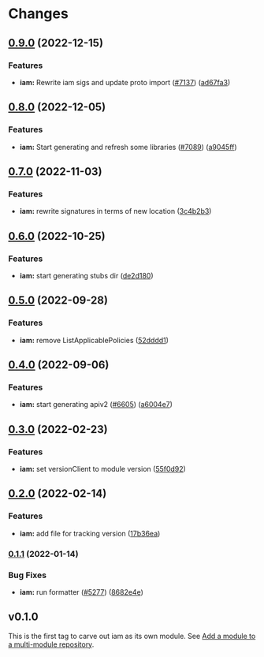 # Changes

## [0.9.0](https://github.com/googleapis/google-cloud-go/compare/iam/v0.8.0...iam/v0.9.0) (2022-12-15)


### Features

* **iam:** Rewrite iam sigs and update proto import ([#7137](https://github.com/googleapis/google-cloud-go/issues/7137)) ([ad67fa3](https://github.com/googleapis/google-cloud-go/commit/ad67fa36c263c161226f7fecbab5221592374dca))

## [0.8.0](https://github.com/googleapis/google-cloud-go/compare/iam/v0.7.0...iam/v0.8.0) (2022-12-05)


### Features

* **iam:** Start generating and refresh some libraries ([#7089](https://github.com/googleapis/google-cloud-go/issues/7089)) ([a9045ff](https://github.com/googleapis/google-cloud-go/commit/a9045ff191a711089c37f1d94a63522d9939ce38))

## [0.7.0](https://github.com/googleapis/google-cloud-go/compare/iam/v0.6.0...iam/v0.7.0) (2022-11-03)


### Features

* **iam:** rewrite signatures in terms of new location ([3c4b2b3](https://github.com/googleapis/google-cloud-go/commit/3c4b2b34565795537aac1661e6af2442437e34ad))

## [0.6.0](https://github.com/googleapis/google-cloud-go/compare/iam/v0.5.0...iam/v0.6.0) (2022-10-25)


### Features

* **iam:** start generating stubs dir ([de2d180](https://github.com/googleapis/google-cloud-go/commit/de2d18066dc613b72f6f8db93ca60146dabcfdcc))

## [0.5.0](https://github.com/googleapis/google-cloud-go/compare/iam/v0.4.0...iam/v0.5.0) (2022-09-28)


### Features

* **iam:** remove ListApplicablePolicies ([52dddd1](https://github.com/googleapis/google-cloud-go/commit/52dddd1ed89fbe77e1859311c3b993a77a82bfc7))

## [0.4.0](https://github.com/googleapis/google-cloud-go/compare/iam/v0.3.0...iam/v0.4.0) (2022-09-06)


### Features

* **iam:** start generating apiv2 ([#6605](https://github.com/googleapis/google-cloud-go/issues/6605)) ([a6004e7](https://github.com/googleapis/google-cloud-go/commit/a6004e762f782869cd85688937475744f7b17e50))

## [0.3.0](https://github.com/googleapis/google-cloud-go/compare/iam/v0.2.0...iam/v0.3.0) (2022-02-23)


### Features

* **iam:** set versionClient to module version ([55f0d92](https://github.com/googleapis/google-cloud-go/commit/55f0d92bf112f14b024b4ab0076c9875a17423c9))

## [0.2.0](https://github.com/googleapis/google-cloud-go/compare/iam/v0.1.1...iam/v0.2.0) (2022-02-14)


### Features

* **iam:** add file for tracking version ([17b36ea](https://github.com/googleapis/google-cloud-go/commit/17b36ead42a96b1a01105122074e65164357519e))

### [0.1.1](https://www.github.com/googleapis/google-cloud-go/compare/iam/v0.1.0...iam/v0.1.1) (2022-01-14)


### Bug Fixes

* **iam:** run formatter ([#5277](https://www.github.com/googleapis/google-cloud-go/issues/5277)) ([8682e4e](https://www.github.com/googleapis/google-cloud-go/commit/8682e4ed57a4428a659fbc225f56c91767e2a4a9))

## v0.1.0

This is the first tag to carve out iam as its own module. See
[Add a module to a multi-module repository](https://github.com/golang/go/wiki/Modules#is-it-possible-to-add-a-module-to-a-multi-module-repository).
